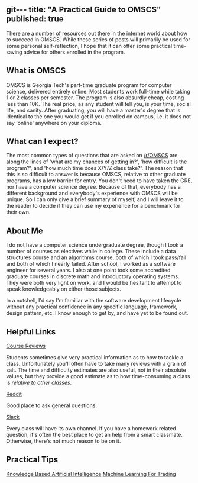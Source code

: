 git---
title: "A Practical Guide to OMSCS"
published: true
---

There are a number of resources out there in the internet world about how to succeed in OMSCS. While these series of posts will primarily be used for some personal self-reflection, I hope that it can offer some practical time-saving advice for others enrolled in the program.

## What is OMSCS ##
OMSCS is Georgia Tech's part-time graduate program for computer science, delivered entirely online. Most students work full-time while taking 1 or 2 classes per semester. The program is also absurdly cheap, costing less than 10K. The real price, as any student will tell you, is your time, social life, and sanity. After graduating, you will have a master's degree that is identical to the one you would get if you enrolled on campus, i.e. it does not say 'online' anywhere on your diploma.

## What can I expect? ##
The most common types of questions that are asked on [/r/OMSCS](https://www.reddit.com/r/OMSCS/) are along the lines of 'what are my chances of getting in?', 'how difficult is the program?', and 'how much time does X/Y/Z class take?'.  The reason that this is so difficult to answer is because OMSCS, relative to other graduate programs, has a low barrier for entry. You don't need to have taken the GRE, nor have a computer science degree. Because of that, everybody has a different background and everybody's experience with OMSCS will be unique. So I can only give a brief summary of myself, and I will leave it to the reader to decide if they can use my experience for a benchmark for their own. 

## About Me ##
I do not have a computer science undergraduate degree, though I took a number of courses as electives while in college. These include a data structures course and an algorithms course, both of which I took pass/fail and both of which I nearly failed. After school, I worked as a software engineer for several years. I also at one point took some accredited graduate courses in discrete math and introductory operating systems. They were both very light on work, and I would be hesitant to attempt to speak knowledgeably on either those subjects. 

In a nutshell, I'd say I'm familiar with the software development lifecycle without any practical confidence in any specific language, framework, design pattern, etc. I know enough to get by, and have yet to be found out.

## Helpful Links ##
[Course Reviews](https://omscentral.com/)

Students sometimes give very practical information as to how to tackle a class. Unfortunately you'll often have to take many reviews with a grain of salt. The time and difficulty estimates are also useful, not in their absolute values, but they provide a good estimate as to how time-consuming a class is *relative to other classes*.

[Reddit](https://www.reddit.com/r/OMSCS/)

Good place to ask general questions.

[Slack](https://omscs-study.slack.com)

Every class will have its own channel. If you have a homework related question, it's often the best place to get an help from a smart classmate. Otherwise, there's not much reason to be on it.

## Practical Tips ##
[Knowledge Based Artificial Intelligence](https://jonathanlao.github.io/2020/04/24/omscs-kbai/)
[Machine Learning For Trading](https://jonathanlao.github.io/2020/04/25/omscs-ml4t/)